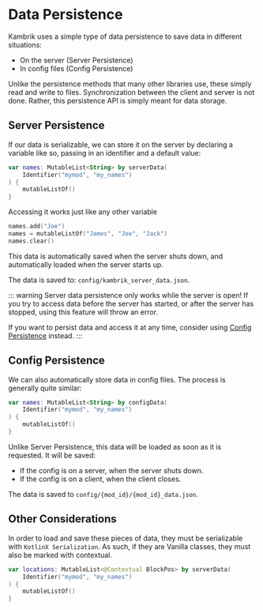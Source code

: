 # Data Persistence

Kambrik uses a simple type of data persistence to save data in different situations:
* On the server (Server Persistence)
* In config files (Config Persistence)

Unlike the persistence methods that many other libraries use, these simply read and write to files.
Synchronization between the client and server is not done. Rather, this persistence API is 
simply meant for data storage.

## Server Persistence

If our data is serializable, we can store it on the server by declaring a variable like so, passing in an identifier and a default value:

```kt
var names: MutableList<String> by serverData(
    Identifier("mymod", "my_names")
) {
    mutableListOf()
}
```
Accessing it works just like any other variable
```kt
names.add("Joe")
names = mutableListOf("James", "Joe", "Jack")
names.clear()
```
This data is automatically saved when the server shuts down, and
automatically loaded when the server starts up.

The data is saved to: `config/kambrik_server_data.json`.


::: warning
Server data persistence only works while the server is open! If you try to access data before the server has started, or after the server has stopped, using this feature will throw an error.

If you want to persist data and access it at any time, consider using [Config Persistence](#config-persistence) instead.
:::

## Config Persistence

We can also automatically store data in config files. The process is generally quite similar:

```kt
var names: MutableList<String> by configData(
    Identifier("mymod", "my_names")
) {
    mutableListOf()
}
```
Unlike Server Persistence, this data will be loaded as soon as it is requested. It will be saved:
* If the config is on a server, when the server shuts down.
* If the config is on a client, when the client closes.

The data is saved to `config/{mod_id}/{mod_id}_data.json`.


## Other Considerations

In order to load and save these pieces of data, they must be serializable with `KotlinX Serialization`. As such, if they are Vanilla classes, they must also be marked with contextual.

```kt
var locations: MutableList<@Contextual BlockPos> by serverData(
    Identifier("mymod", "my_names")
) {
    mutableListOf()
}
```



